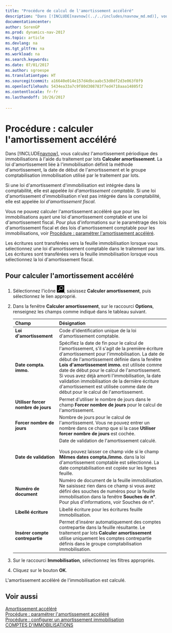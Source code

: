```yaml
---
title: "Procédure de calcul de l'amortissement accéléré"
description: "Dans [!INCLUDE[navnow](../../includes/navnow_md.md)], vous calculez l'amortissement périodique des immobilisations à l'aide du traitement par lots **Calculer amortissement**. La loi d'amortissement liée à l'immobilisation définit la méthode d'amortissement, la date de début de l'amortissement et le groupe comptabilisation immobilisation utilisé par le traitement par lots."
documentationcenter: 
author: SorenGP
ms.prod: dynamics-nav-2017
ms.topic: article
ms.devlang: na
ms.tgt_pltfrm: na
ms.workload: na
ms.search.keywords: 
ms.date: 07/01/2017
ms.author: sgroespe
ms.translationtype: HT
ms.sourcegitcommit: a16640e014e157d4dbcaabc53d0df2d3e063f8f9
ms.openlocfilehash: 5434ea33a7c9f80d308783f7ed4718aaa14805f2
ms.contentlocale: fr-fr
ms.lasthandoff: 10/26/2017

---
```

# <a name="how-to-calculate-accelerated-depreciation"></a>Procédure : calculer l'amortissement accéléré
Dans [!INCLUDE[navnow](../../includes/navnow_md.md)], vous calculez l'amortissement périodique des immobilisations à l'aide du traitement par lots **Calculer amortissement**. La loi d'amortissement liée à l'immobilisation définit la méthode d'amortissement, la date de début de l'amortissement et le groupe comptabilisation immobilisation utilisé par le traitement par lots.  

Si une loi d'amortissement d'immobilisation est intégrée dans la comptabilité, elle est appelée *loi d'amortissement comptable*. Si une loi d'amortissement d'immobilisation n'est pas intégrée dans la comptabilité, elle est appelée *loi d'amortissement fiscal*.  

Vous ne pouvez calculer l'amortissement accéléré que pour les immobilisations ayant une loi d'amortissement comptable et une loi d'amortissement fiscal. Pour plus d'informations sur le paramétrage des lois d'amortissement fiscal et des lois d'amortissement comptable pour les immobilisations, voir [Procédure : paramétrer l'amortissement accéléré](how-to-set-up-accelerated-depreciation.md).  

Les écritures sont transférées vers la feuille immobilisation lorsque vous sélectionnez une loi d'amortissement comptable dans le traitement par lots. Les écritures sont transférées vers la feuille immobilisation lorsque vous sélectionnez la loi d'amortissement fiscal.  

## <a name="to-calculate-accelerated-depreciation"></a>Pour calculer l'amortissement accéléré  

1.  Sélectionnez l'icône ![Page ou état pour la recherche](../../media/ui-search/search_small.png "Page ou état pour la recherche"), saisissez **Calculer amortissement**, puis sélectionnez le lien approprié.  
2.  Dans la fenêtre **Calculer amortissement**, sur le raccourci **Options**, renseignez les champs comme indiqué dans le tableau suivant.  

    |Champ|Désignation|  
    |---------------------------------|---------------------------------------|  
    |**Loi d'amortissement**|Code d'identification unique de la loi d'amortissement comptable.|  
    |**Date compta. immo.**|Spécifiez la date de fin pour le calcul de l'amortissement, s'il s'agit de la première écriture d'amortissement pour l'immobilisation. La date de début de l'amortissement définie dans la fenêtre **Lois d'amortissement immo.** est utilisée comme date de début pour le calcul de l'amortissement. Si vous avez déjà amorti l'immobilisation, la date validation immobilisation de la dernière écriture d'amortissement est utilisée comme date de début pour le calcul de l'amortissement.|  
    |**Utiliser forcer nombre de jours**|Permet d'utiliser le nombre de jours dans le champ **Forcer nombre de jours** pour le calcul de l'amortissement.|  
    |**Forcer nombre de jours**|Nombre de jours pour le calcul de l'amortissement. Vous ne pouvez entrer un nombre dans ce champ que si la case **Utiliser forcer nombre de jours** est cochée.|  
    |**Date de validation**|Date de validation de l'amortissement calculé.<br /><br /> Vous pouvez laisser ce champ vide si le champ **Mêmes dates compta./immo.** dans la loi d'amortissement comptable est sélectionné. La date comptabilisation est copiée sur les lignes feuille.|  
    |**Numéro de document**|Numéro de document de la feuille immobilisation. Ne saisissez rien dans ce champ si vous avez défini des souches de numéros pour la feuille immobilisation dans la fenêtre **Souches de n°**. Pour plus d'informations, voir Souches de n°.|  
    |**Libellé écriture**|Libellé écriture pour les écritures feuille immobilisation.|  
    |**Insérer compte contrepartie**|Permet d'insérer automatiquement des comptes contrepartie dans la feuille résultante. Le traitement par lots **Calculer amortissement** utilise uniquement les comptes contrepartie définis dans le groupe comptabilisation immobilisation.|  

3.  Sur le raccourci **Immobilisation**, sélectionnez les filtres appropriés.  
4.  Cliquez sur le bouton **OK**.  

L'amortissement accéléré de l'immobilisation est calculé.  

## <a name="see-also"></a>Voir aussi  
 [Amortissement accéléré](accelerated-depreciation.md)   
 [Procédure : paramétrer l'amortissement accéléré](how-to-set-up-accelerated-depreciation.md)   
 [Procédure : configurer un amortissement immobilisation](../../fa-how-setup-depreciation.md)  
 [COMPTES D'IMMOBILISATIONS](../../fa-manage.md)

